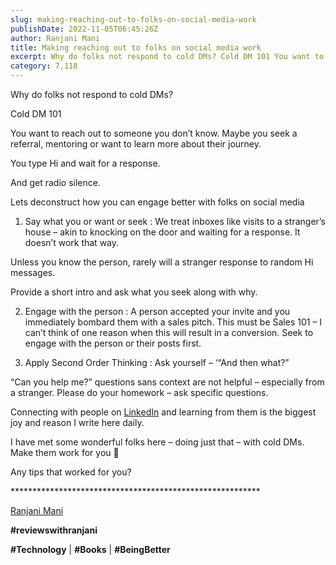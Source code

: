 ```yaml
---
slug: making-reaching-out-to-folks-on-social-media-work
publishDate: 2022-11-05T06:45:26Z
author: Ranjani Mani
title: Making reaching out to folks on social media work 
excerpt: Why do folks not respond to cold DMs? Cold DM 101 You want to reach out to someone you don’t know. Maybe you seek a referral, mentoring or want to learn more about their journey. You type Hi and wait for a response. And get radio silence. Lets deconstruct how you can engage better with  ... 
category: 7,118
---
```


Why do folks not respond to cold DMs?

Cold DM 101

You want to reach out to someone you don’t know. Maybe you seek a referral, mentoring or want to learn more about their journey.

You type Hi and wait for a response.

And get radio silence.

Lets deconstruct how you can engage better with folks on social media

1) Say what you or want or seek : We treat inboxes like visits to a stranger’s house – akin to knocking on the door and waiting for a response. It doesn’t work that way.

Unless you know the person, rarely will a stranger response to random Hi messages.

Provide a short intro and ask what you seek along with why.

2) Engage with the person : A person accepted your invite and you immediately bombard them with a sales pitch. This must be Sales 101 – I can’t think of one reason when this will result in a conversion. Seek to engage with the person or their posts first.

3) Apply Second Order Thinking : Ask yourself – ‘“And then what?”

“Can you help me?” questions sans context are not helpful – especially from a stranger. Please do your homework – ask specific questions.

Connecting with people on [LinkedIn](https://www.linkedin.com/feed/#) and learning from them is the biggest joy and reason I write here daily.

I have met some wonderful folks here – doing just that – with cold DMs. Make them work for you 🙂

Any tips that worked for you?

\*\*\*\*\*\*\*\*\*\*\*\*\*\*\*\*\*\*\*\*\*\*\*\*\*\*\*\*\*\*\*\*\*\*\*\*\*\*\*\*\*\*\*\*\*\*\*\*\*\*\*\*\*\*\*\*\*

[Ranjani Mani](https://www.linkedin.com/feed/#)

**#reviewswithranjani**

**#Technology** | **#Books** | **#BeingBetter**